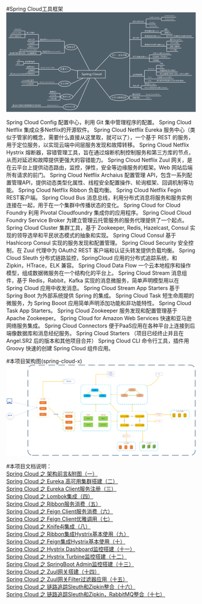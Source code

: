 #Spring Cloud工具框架
![Image text](x-doc/images/Spring%20Cloud%20完整技术.png)  

Spring Cloud Config 配置中心，利用 Git 集中管理程序的配置。
Spring Cloud Netflix 集成众多Netflix的开源软件。
Spring Cloud Netflix Eureka 服务中心（类似于管家的概念，需要什么直接从这里取，就可以了），一个基于 REST 的服务，用于定位服务，以实现云端中间层服务发现和故障转移。
Spring Cloud Netflix Hystrix 熔断器，容错管理工具，旨在通过熔断机制控制服务和第三方库的节点，从而对延迟和故障提供更强大的容错能力。
Spring Cloud Netflix Zuul 网关，是在云平台上提供动态路由，监控，弹性，安全等边缘服务的框架。Web 网站后端所有请求的前门。
Spring Cloud Netflix Archaius 配置管理 API，包含一系列配置管理API，提供动态类型化属性、线程安全配置操作、轮询框架、回调机制等功能。
Spring Cloud Netflix Ribbon 负载均衡。
Spring Cloud Netflix Fegin REST客户端。
Spring Cloud Bus 消息总线，利用分布式消息将服务和服务实例连接在一起，用于在一个集群中传播状态的变化。
Spring Cloud for Cloud Foundry 利用 Pivotal Cloudfoundry 集成你的应用程序。
Spring Cloud Cloud Foundry Service Broker 为建立管理云托管服务的服务代理提供了一个起点。
Spring Cloud Cluster 集群工具，基于 Zookeeper, Redis, Hazelcast, Consul 实现的领导选举和平民状态模式的抽象和实现。
Spring Cloud Consul 基于 Hashicorp Consul 实现的服务发现和配置管理。
Spring Cloud Security 安全控制，在 Zuul 代理中为 OAuth2 REST 客户端和认证头转发提供负载均衡。
Spring Cloud Sleuth 分布式链路监控，SpringCloud 应用的分布式追踪系统，和 Zipkin，HTrace，ELK 兼容。
Spring Cloud Data Flow 一个云本地程序和操作模型，组成数据微服务在一个结构化的平台上。
Spring Cloud Stream 消息组件，基于 Redis，Rabbit，Kafka 实现的消息微服务，简单声明模型用以在 Spring Cloud 应用中收发消息。
Spring Cloud Stream App Starters 基于 Spring Boot 为外部系统提供 Spring 的集成。
Spring Cloud Task 短生命周期的微服务，为 Spring Booot 应用简单声明添加功能和非功能特性。
Spring Cloud Task App Starters。
Spring Cloud Zookeeper 服务发现和配置管理基于 Apache Zookeeper。
Spring Cloud for Amazon Web Services 快速和亚马逊网络服务集成。
Spring Cloud Connectors 便于PaaS应用在各种平台上连接到后端像数据库和消息经纪服务。
Spring Cloud Starters （项目已经终止并且在 Angel.SR2 后的版本和其他项目合并）
Spring Cloud CLI 命令行工具，插件用 Groovy 快速的创建 Spring Cloud 组件应用。

#本项目架构图(spring-cloud-x)
![Image text](x-doc/images/SpringCloud架构.png)

#本项目文档说明：  
[Spring Cloud 之 架构前言&附图（一）](https://www.cnblogs.com/shileibrave/p/14430823.html)  
[Spring Cloud 之 Eureka 高可用集群搭建（二）](https://www.cnblogs.com/shileibrave/p/14429339.html)  
[Spring Cloud 之 Eureka Client服务注册（三）](https://www.cnblogs.com/shileibrave/p/14430638.html)  
[Spring Cloud 之 Lombok集成（四）](https://www.cnblogs.com/shileibrave/p/14431465.html)  
[Spring Cloud 之 Ribbon服务消费（五）](https://www.cnblogs.com/shileibrave/p/14435273.html)  
[Spring Cloud 之 Feign Client服务消费（六）](https://www.cnblogs.com/shileibrave/p/14435678.html)  
[Spring Cloud 之 Feign Client优雅调用（七）](https://www.cnblogs.com/shileibrave/p/14436460.html)  
[Spring Cloud 之 Knife4j集成（八）](https://www.cnblogs.com/shileibrave/p/14437592.html)  
[Spring Cloud 之 Ribbon集成Hystrix基本使用（九）](https://www.cnblogs.com/shileibrave/p/14439670.html)  
[Spring Cloud 之 Feign集成Hystrix基本使用（十）](https://www.cnblogs.com/shileibrave/p/14440241.html)  
[Spring Cloud 之 Hystrix Dashboard监控搭建（十一）](https://www.cnblogs.com/shileibrave/p/14451172.html)  
[Spring Cloud 之 Hystrix Turbine监控搭建（十二）](https://www.cnblogs.com/shileibrave/p/14451383.html)  
[Spring Cloud 之 SpringBoot Admin监控搭建（十三）](https://www.cnblogs.com/shileibrave/p/14452093.html)  
[Spring Cloud 之 Zuul网关搭建（十四）](https://www.cnblogs.com/shileibrave/p/14452604.html)  
[Spring Cloud 之 Zuul网关Filter过滤器应用（十五）](https://www.cnblogs.com/shileibrave/p/14453054.html)  
[Spring Cloud 之 链路追踪Sleuth和Zipkin整合（十六）](https://www.cnblogs.com/shileibrave/p/14462663.html)  
[Spring Cloud 之 链路追踪Sleuth和Zipkin，RabbitMQ整合（十七）](https://www.cnblogs.com/shileibrave/p/14464323.html)  




